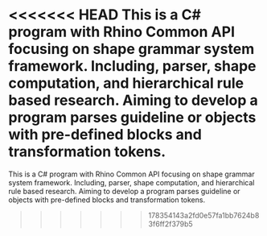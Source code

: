 <<<<<<< HEAD
This is a C# program with Rhino Common API focusing on shape grammar system framework. Including, parser, shape computation, and hierarchical rule based research. Aiming to develop a program parses guideline or objects with pre-defined blocks and transformation tokens.
=======
This is a C# program with Rhino Common API focusing on shape grammar system framework. Including, parser, shape computation, and hierarchical rule based research. Aiming to develop a program parses guideline or objects with pre-defined blocks and transformation tokens.
>>>>>>> 178354143a2fd0e57fa1bb7624b83f6ff2f379b5
